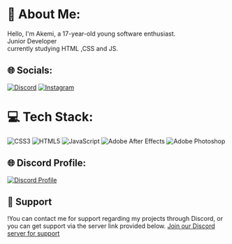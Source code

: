 # 💫 About Me:
Hello, I'm Akemi, a 17-year-old young software enthusiast.<br>Junior Developer<br>currently studying HTML ,CSS and JS.


## 🌐 Socials:
[![Discord](https://img.shields.io/badge/Discord-%237289DA.svg?logo=discord&logoColor=white)](https://discord.gg/N47nYaZnbH) [![Instagram](https://img.shields.io/badge/Instagram-%23E4405F.svg?logo=Instagram&logoColor=white)](https://www.instagram.com/akemi0734/)  

# 💻 Tech Stack:
  ![CSS3](https://img.shields.io/badge/css3-%231572B6.svg?style=for-the-badge&logo=css3&logoColor=white) ![HTML5](https://img.shields.io/badge/html5-%23E34F26.svg?style=for-the-badge&logo=html5&logoColor=white) ![JavaScript](https://img.shields.io/badge/javascript-%23323330.svg?style=for-the-badge&logo=javascript&logoColor=%23F7DF1E)     ![Adobe After Effects](https://img.shields.io/badge/Adobe%20After%20Effects-9999FF.svg?style=for-the-badge&logo=Adobe%20After%20Effects&logoColor=white) ![Adobe Photoshop](https://img.shields.io/badge/adobe%20photoshop-%2331A8FF.svg?style=for-the-badge&logo=adobe%20photoshop&logoColor=white) 



## 🌐 Discord Profile:
[![Discord Profile](https://lanyard-profile-readme.vercel.app/api/1091415573990219806?theme=dark&bg=272727)](https://discord.com/users/1091415573990219806)

## 💫 Support

!You can contact me for support regarding my projects through Discord, or you can get support via the server link provided below.
[Join our Discord server for support](https://discord.gg/N47nYaZnbH)

